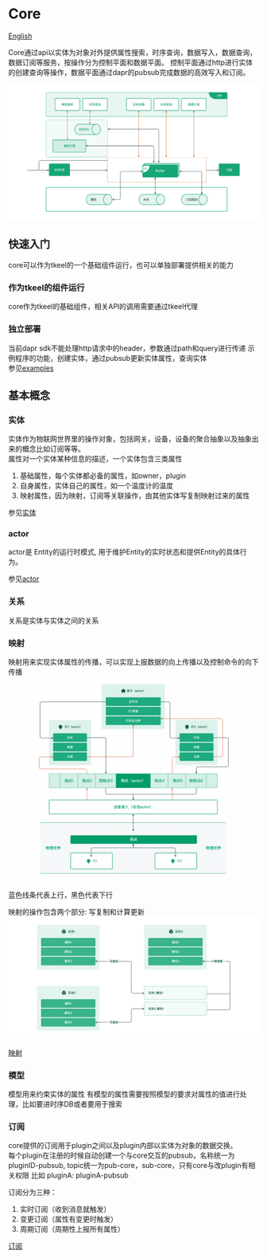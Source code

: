 # Core
[English](README.md)

Core通过api以实体为对象对外提供属性搜索，时序查询，数据写入，数据查询，数据订阅等服务，按操作分为控制平面和数据平面。
控制平面通过http进行实体的创建查询等操作，数据平面通过dapr的pubsub完成数据的高效写入和订阅。

![img.png](docs/images/architecture.png)

    
## 快速入门
core可以作为tkeel的一个基础组件运行，也可以单独部署提供相关的能力

### 作为tkeel的组件运行

core作为tkeel的基础组件，相关API的调用需要通过tkeel代理

### 独立部署
当前dapr sdk不能处理http请求中的header，参数通过path和query进行传递
示例程序的功能，创建实体，通过pubsub更新实体属性，查询实体  
参见[examples](examples/entity/README.md)


## 基本概念
### 实体
实体作为物联网世界里的操作对象，包括网关，设备，设备的聚合抽象以及抽象出来的概念比如订阅等等。  
属性对一个实体某种信息的描述，一个实体包含三类属性  
1. 基础属性，每个实体都必备的属性，如owner，plugin
2. 自身属性，实体自己的属性，如一个温度计的温度
3. 映射属性，因为映射，订阅等关联操作，由其他实体写复制映射过来的属性

参见[实体](docs/entity/entity.md)

### actor
actor是 Entity的运行时模式, 用于维护Entity的实时状态和提供Entity的具体行为。

参见[actor](docs/actors/actor.md)

### 关系
关系是实体与实体之间的关系

### 映射
映射用来实现实体属性的传播，可以实现上报数据的向上传播以及控制命令的向下传播
![img.png](docs/images/message_passing.png)
 
 蓝色线条代表上行，黑色代表下行
 
映射的操作包含两个部分: 写复制和计算更新
![img.png](docs/images/mapping.png)

[映射](docs/mapper/mapper.md)
### 模型
模型用来约束实体的属性
有模型的属性需要按照模型的要求对属性的值进行处理，比如要进时序DB或者要用于搜索

### 订阅
core提供的订阅用于plugin之间以及plugin内部以实体为对象的数据交换。  
每个plugin在注册的时候自动创建一个与core交互的pubsub，名称统一为pluginID-pubsub, topic统一为pub-core，sub-core，只有core与改plugin有相关权限
比如
pluginA: pluginA-pubsub

订阅分为三种：
1. 实时订阅（收到消息就触发）
2. 变更订阅（属性有变更时触发）
3. 周期订阅（周期性上报所有属性）

[订阅](docs/subscription/subscription.md)

